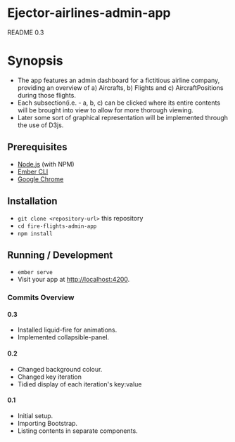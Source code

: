 # Ejector-airlines-admin-app

README 0.3

# Synopsis

* The app features an admin dashboard for a fictitious airline company, providing an overview of a) Aircrafts, b) Flights and c) AircraftPositions during those flights.
* Each subsection(i.e. - a, b, c) can be clicked where its entire contents will be brought into view to allow for more thorough viewing.
* Later some sort of graphical representation will be implemented through the use of D3js.

## Prerequisites

* [Node.js](https://nodejs.org/) (with NPM)
* [Ember CLI](https://ember-cli.com/)
* [Google Chrome](https://google.com/chrome/)

## Installation

* `git clone <repository-url>` this repository
* `cd fire-flights-admin-app`
* `npm install`

## Running / Development

* `ember serve`
* Visit your app at [http://localhost:4200](http://localhost:4200).

### Commits Overview

#### 0.3
* Installed liquid-fire for animations.
* Implemented collapsible-panel.

#### 0.2
* Changed background colour.
* Changed key iteration
* Tidied display of each iteration's key:value

#### 0.1
* Initial setup.
* Importing Bootstrap.
* Listing contents in separate components.

